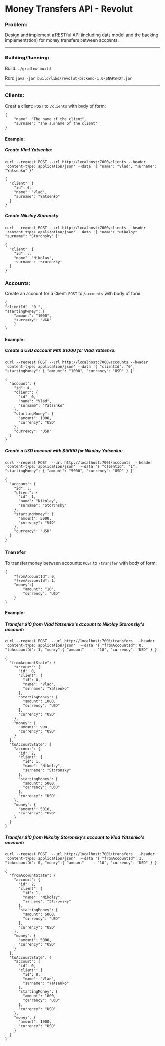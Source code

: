 # Money Transfers API - Revolut

### Problem:
Design and implement a RESTful API (including data model and the backing implementation)
for money transfers between accounts.

---

### Building/Running:
Build: `./gradlew build`

Run: `java -jar build/libs/revolut-backend-1.0-SNAPSHOT.jar`

---

### Clients:
Creat a client: `POST` to `/clients` with body of form:
```
{
    "name": "The name of the client",
    "surname": "The surname of the client"
}
```


#### Example:

##### Create Vlad Yatsenko:

`curl --request POST
   --url http://localhost:7000/clients
   --header 'content-type: application/json'
   --data '{
 	"name": "Vlad",
 	"surname": "Yatsenko"
 }'`

```
{
  "client": {
    "id": 0,
    "name": "Vlad",
    "surname": "Yatsenko"
  }
}
```

##### Create Nikolay Storonsky
`curl --request POST
   --url http://localhost:7000/clients
   --header 'content-type: application/json'
   --data '{
 	"name": "Nikolay",
 	"surname": "Storonsky"
 }'`
 
 ```
 {
   "client": {
     "id": 1,
     "name": "Nikolay",
     "surname": "Storonsky"
   }
 }
 ```




### Accounts:
Create an account for a Client: `POST` to `/accounts` with body of form:
```
{
"clientId": "0 ",
"startingMoney": {
    "amount": "1000",
    "currency": "USD"
    }
}
```

#### Example:
##### Create a USD account with $1000 for Vlad Yatsenko:

`curl --request POST
   --url http://localhost:7000/accounts
   --header 'content-type: application/json'
   --data '{
 	"clientId": "0",
 	"startingMoney": {
 		"amount": "1000",
 		"currency": "USD"
 	}
 }'`

```
{
  "account": {
    "id": 0,
    "client": {
      "id": 0,
      "name": "Vlad",
      "surname": "Yatsenko"
    },
    "startingMoney": {
      "amount": 1000,
      "currency": "USD"
    },
    "currency": "USD"
  }
}
```
 
#####  Create a USD account with $5000 for Nikolay Yatsenko:
 
 `curl --request POST 
    --url http://localhost:7000/accounts 
    --header 'content-type: application/json' 
    --data '{
  	"clientId": "1",
  	"startingMoney": {
  		"amount": "5000",
  		"currency": "USD"
  	}
  }'`

  ```
  {
    "account": {
      "id": 1,
      "client": {
        "id": 1,
        "name": "Nikolay",
        "surname": "Storonsky"
      },
      "startingMoney": {
        "amount": 5000,
        "currency": "USD"
      },
      "currency": "USD"
    }
  }
  ```
  
### Transfer
To transfer money between accounts: `POST` to `/transfer` with body of form:
```
{
    "fromAccountId": 0,
    "fromAccountId": 1,
    "money":{
        "amount": "10",
        "currency": "USD"
    }
}
```
#### Example:
##### Transfer $10 from Vlad Yatsenko's account to Nikolay Storonsky's account:

`curl --request POST 
   --url http://localhost:7000/transfers 
   --header 'content-type: application/json' 
   --data '{
 	"fromAccountId": 0,
 	"toAccountId": 1,
 	"money":{
 		"amount"	: "10",
 		"currency": "USD"
 	}
 }'`

 ```
 {
   "fromAccountState": {
     "account": {
       "id": 0,
       "client": {
         "id": 0,
         "name": "Vlad",
         "surname": "Yatsenko"
       },
       "startingMoney": {
         "amount": 1000,
         "currency": "USD"
       },
       "currency": "USD"
     },
     "money": {
       "amount": 990,
       "currency": "USD"
     }
   },
   "toAccountState": {
     "account": {
       "id": 2,
       "client": {
         "id": 1,
         "name": "Nikolay",
         "surname": "Storonsky"
       },
       "startingMoney": {
         "amount": 5000,
         "currency": "USD"
       },
       "currency": "USD"
     },
     "money": {
       "amount": 5010,
       "currency": "USD"
     }
   }
 }
 ```
 
##### Transfer $10 from Nikolay Storonsky's account to Vlad Yatsenko's account:
 
 `curl --request POST 
    --url http://localhost:7000/transfers 
    --header 'content-type: application/json' 
    --data '{
  	"fromAccountId": 1,
  	"toAccountId": 0,
  	"money":{
  		"amount"	: "10",
  		"currency": "USD"
  	}
  }'`

  ```
  {
    "fromAccountState": {
      "account": {
        "id": 2,
        "client": {
          "id": 1,
          "name": "Nikolay",
          "surname": "Storonsky"
        },
        "startingMoney": {
          "amount": 5000,
          "currency": "USD"
        },
        "currency": "USD"
      },
      "money": {
        "amount": 5000,
        "currency": "USD"
      }
    },
    "toAccountState": {
      "account": {
        "id": 0,
        "client": {
          "id": 0,
          "name": "Vlad",
          "surname": "Yatsenko"
        },
        "startingMoney": {
          "amount": 1000,
          "currency": "USD"
        },
        "currency": "USD"
      },
      "money": {
        "amount": 1000,
        "currency": "USD"
      }
    }
  }
  ```